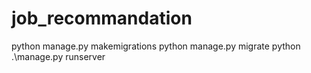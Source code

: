 # job_recommandation
python manage.py makemigrations
python manage.py migrate
python .\manage.py runserver

